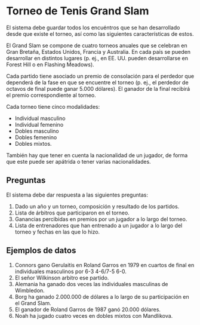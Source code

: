 # Torneo de Tenis Grand Slam

El sistema debe guardar todos los encuéntros que se han desarrollado desde que existe el torneo, 
así como las siguientes características de estos.

El Grand Slam se compone de cuatro torneos anuales que se celebran en Gran Bretaña, Estados Unidos, Francia y Australia. 
En cada país se pueden desarrollar en distintos lugares (p. ej., en EE. UU. pueden desarrollarse en Forest Hill o en Flashing Meadows).

Cada partido tiene asociado un premio de consolación para el perdedor que dependerá de la fase en que se encuentre
el torneo (p. ej., el perdedor de octavos de final puede ganar 5.000 dólares). 
El ganador de la final recibirá el premio correspondiente al torneo.

Cada torneo tiene cinco modalidades: 
- Individual masculino
- Individual femenino 
- Dobles masculino
- Dobles femenino 
- Dobles mixtos.

También hay que tener en cuenta la nacionalidad de un jugador, de forma que este puede ser apátrida o tener varias nacionalidades.

## Preguntas
El sistema debe dar respuesta a las siguientes preguntas:

1. Dado un año y un torneo, composición y resultado de los partidos.
2. Lista de árbitros que participaron en el torneo.
3. Ganancias percibidas en premios por un jugador a lo largo del torneo. 
4. Lista de entrenadores que han entrenado a un jugador a lo largo del torneo y fechas en las que lo hizo.

## Ejemplos de datos
1. Connors gano Gerulaitis en Roland Garros en 1979 en cuartos de final en individuales masculinos por 6-3 4-6/7-5 6-0.
2. El señor Wilkinson arbitro ese partido. 
3. Alemania ha ganado dos veces las individuales masculinas de Wimbledon. 
4. Borg ha ganado 2.000.000 de dólares a lo largo de su participación en el Grand Slam. 
5. El ganador de Roland Garros de 1987 ganó 20.000 dólares. 
6. Noah ha jugado cuatro veces en dobles mixtos con Mandlikova.